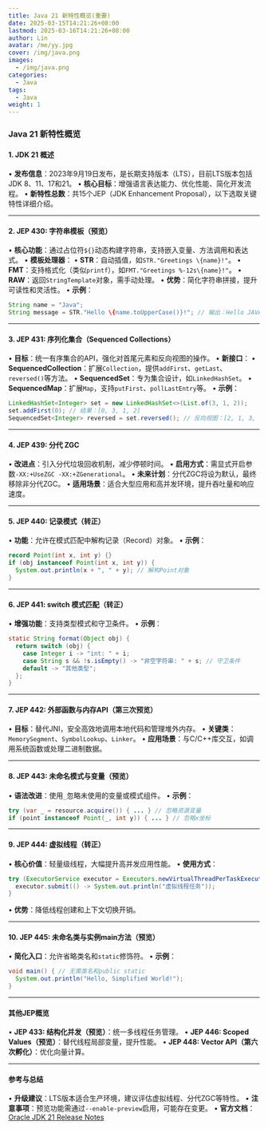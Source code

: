 ```yaml
---
title: Java 21 新特性概览(重要)
date: 2025-03-15T14:21:26+08:00
lastmod: 2025-03-16T14:21:26+08:00
author: Lin
avatar: /me/yy.jpg
cover: /img/java.png
images:
  - /img/java.png
categories:
  - Java
tags:
  - Java
weight: 1
---
```


### Java 21 新特性概览

#### **1. JDK 21 概述**
• **发布信息**：2023年9月19日发布，是长期支持版本（LTS），目前LTS版本包括JDK 8、11、17和21。
• **核心目标**：增强语言表达能力、优化性能、简化开发流程。
• **新特性总数**：共15个JEP（JDK Enhancement Proposal），以下选取关键特性详细介绍。

---

#### **2. JEP 430: 字符串模板（预览）**
• **核心功能**：通过占位符`${}`动态构建字符串，支持嵌入变量、方法调用和表达式。
• **模板处理器**：
  • **STR**：自动插值，如`STR."Greetings \{name}!"`。
  • **FMT**：支持格式化（类似`printf`），如`FMT."Greetings %-12s\{name}!"`。
  • **RAW**：返回`StringTemplate`对象，需手动处理。
• **优势**：简化字符串拼接，提升可读性和灵活性。
• **示例**：
  ```java
  String name = "Java";
  String message = STR."Hello \{name.toUpperCase()}!"; // 输出：Hello JAVA!
  ```

---

#### **3. JEP 431: 序列化集合（Sequenced Collections）**
• **目标**：统一有序集合的API，强化对首尾元素和反向视图的操作。
• **新接口**：
  • **SequencedCollection**：扩展`Collection`，提供`addFirst`、`getLast`、`reversed()`等方法。
  • **SequencedSet**：专为集合设计，如`LinkedHashSet`。
  • **SequencedMap**：扩展`Map`，支持`putFirst`、`pollLastEntry`等。
• **示例**：
  ```java
  LinkedHashSet<Integer> set = new LinkedHashSet<>(List.of(3, 1, 2));
  set.addFirst(0); // 结果：[0, 3, 1, 2]
  SequencedSet<Integer> reversed = set.reversed(); // 反向视图：[2, 1, 3, 0]
  ```

---

#### **4. JEP 439: 分代 ZGC**
• **改进点**：引入分代垃圾回收机制，减少停顿时间。
• **启用方式**：需显式开启参数`-XX:+UseZGC -XX:+ZGenerational`。
• **未来计划**：分代ZGC将设为默认，最终移除非分代ZGC。
• **适用场景**：适合大型应用和高并发环境，提升吞吐量和响应速度。

---

#### **5. JEP 440: 记录模式（转正）**
• **功能**：允许在模式匹配中解构记录（Record）对象。
• **示例**：
  ```java
  record Point(int x, int y) {}
  if (obj instanceof Point(int x, int y)) {
    System.out.println(x + ", " + y); // 解构Point对象
  }
  ```

---

#### **6. JEP 441: switch 模式匹配（转正）**
• **增强功能**：支持类型模式和守卫条件。
• **示例**：
  ```java
  static String format(Object obj) {
    return switch (obj) {
      case Integer i -> "int: " + i;
      case String s && !s.isEmpty() -> "非空字符串: " + s; // 守卫条件
      default -> "其他类型";
    };
  }
  ```

---

#### **7. JEP 442: 外部函数与内存API（第三次预览）**
• **目标**：替代JNI，安全高效地调用本地代码和管理堆外内存。
• **关键类**：`MemorySegment`、`SymbolLookup`、`Linker`。
• **应用场景**：与C/C++库交互，如调用系统函数或处理二进制数据。

---

#### **8. JEP 443: 未命名模式与变量（预览）**
• **语法改进**：使用`_`忽略未使用的变量或模式组件。
• **示例**：
  ```java
  try (var _ = resource.acquire()) { ... } // 忽略资源变量
  if (point instanceof Point(_, int y)) { ... } // 忽略x坐标
  ```

---

#### **9. JEP 444: 虚拟线程（转正）**
• **核心价值**：轻量级线程，大幅提升高并发应用性能。
• **使用方式**：
  ```java
  try (ExecutorService executor = Executors.newVirtualThreadPerTaskExecutor()) {
    executor.submit(() -> System.out.println("虚拟线程任务"));
  }
  ```
• **优势**：降低线程创建和上下文切换开销。

---

#### **10. JEP 445: 未命名类与实例main方法（预览）**
• **简化入口**：允许省略类名和`static`修饰符。
• **示例**：
  ```java
  void main() { // 无需类名和public static
    System.out.println("Hello, Simplified World!");
  }
  ```

---

#### **其他JEP概览**
• **JEP 433: 结构化并发（预览）**：统一多线程任务管理。
• **JEP 446: Scoped Values（预览）**：替代线程局部变量，提升性能。
• **JEP 448: Vector API（第六次孵化）**：优化向量计算。

---

#### **参考与总结**
• **升级建议**：LTS版本适合生产环境，建议评估虚拟线程、分代ZGC等特性。
• **注意事项**：预览功能需通过`--enable-preview`启用，可能存在变更。
• **官方文档**：[Oracle JDK 21 Release Notes](https://docs.oracle.com/en/java/javase/21/)
